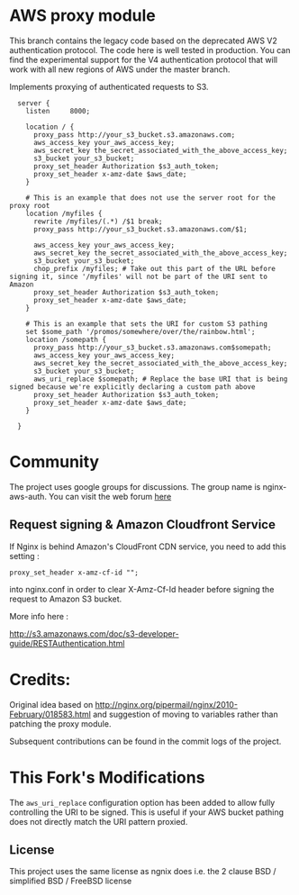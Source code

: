 # AWS proxy module




This branch contains the legacy code based on the deprecated AWS V2 authentication protocol.
The code here is well tested in production. You can find the experimental support for the
V4 authentication protocol that will work with all new regions of AWS under the master branch.



Implements proxying of authenticated requests to S3.

```nginx
  server {
    listen     8000;

    location / {
      proxy_pass http://your_s3_bucket.s3.amazonaws.com;
      aws_access_key your_aws_access_key;
      aws_secret_key the_secret_associated_with_the_above_access_key;
      s3_bucket your_s3_bucket;
      proxy_set_header Authorization $s3_auth_token;
      proxy_set_header x-amz-date $aws_date;
    }

    # This is an example that does not use the server root for the proxy root
    location /myfiles {
      rewrite /myfiles/(.*) /$1 break;
      proxy_pass http://your_s3_bucket.s3.amazonaws.com/$1;

      aws_access_key your_aws_access_key;
      aws_secret_key the_secret_associated_with_the_above_access_key;
      s3_bucket your_s3_bucket;
      chop_prefix /myfiles; # Take out this part of the URL before signing it, since '/myfiles' will not be part of the URI sent to Amazon
      proxy_set_header Authorization $s3_auth_token;
      proxy_set_header x-amz-date $aws_date;
    }

    # This is an example that sets the URI for custom S3 pathing
    set $some_path '/promos/somewhere/over/the/rainbow.html';
    location /somepath {  
      proxy_pass http://your_s3_bucket.s3.amazonaws.com$somepath;
      aws_access_key your_aws_access_key;
      aws_secret_key the_secret_associated_with_the_above_access_key;
      s3_bucket your_s3_bucket;
      aws_uri_replace $somepath; # Replace the base URI that is being signed because we're explicitly declaring a custom path above
      proxy_set_header Authorization $s3_auth_token;
      proxy_set_header x-amz-date $aws_date;
    }

  }
```


# Community

The project uses google groups for discussions. The group name is nginx-aws-auth. You can visit the web forum [here](https://groups.google.com/forum/#!forum/nginx-aws-auth)


Request signing & Amazon Cloudfront Service
-------------------------------------------


If Nginx is behind Amazon's CloudFront CDN service, you need to add this setting : 

```nginx
proxy_set_header x-amz-cf-id "";
```

into nginx.conf in order to clear X-Amz-Cf-Id header before signing the request to Amazon S3 bucket.


More info here : 

http://s3.amazonaws.com/doc/s3-developer-guide/RESTAuthentication.html


Credits:
========
Original idea based on http://nginx.org/pipermail/nginx/2010-February/018583.html and suggestion of moving to variables rather than patching the proxy module.

Subsequent contributions can be found in the commit logs of the project.


This Fork's Modifications
=============

The `aws_uri_replace` configuration option has been added to allow fully controlling the URI to be signed. This is useful if your AWS bucket pathing does not directly match the URI pattern proxied.


License
-------
This project uses the same license as ngnix does i.e. the 2 clause BSD / simplified BSD / FreeBSD license



